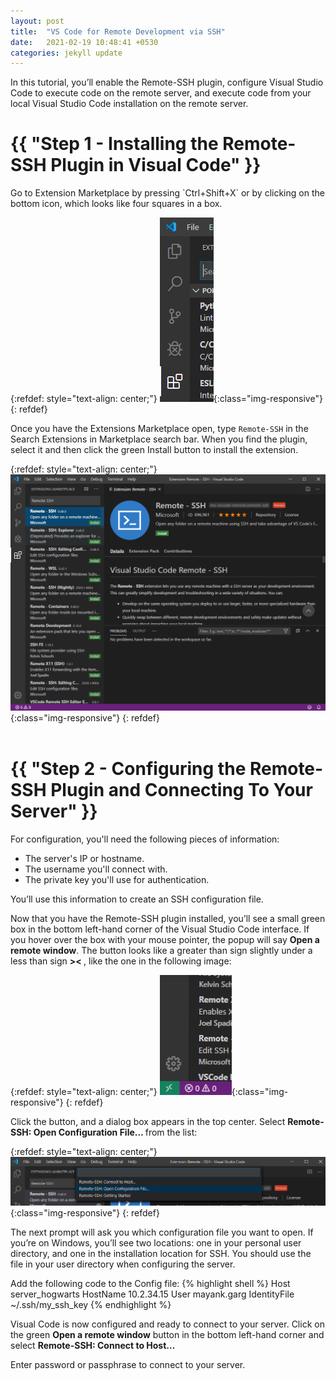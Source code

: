 ```yaml
---
layout: post
title:  "VS Code for Remote Development via SSH"
date:   2021-02-19 10:48:41 +0530
categories: jekyll update
---
```


In this tutorial, you’ll enable the Remote-SSH plugin, configure Visual Studio Code to execute code on the remote server, and execute code from your local Visual Studio Code installation on the remote server.

<h1>{{ "Step 1 - Installing the Remote-SSH Plugin in Visual Code" }}</h1>
Go to Extension Marketplace by pressing `Ctrl+Shift+X` or by clicking on the bottom icon, which looks like four squares in a box.

{:refdef: style="text-align: center;"}
![image-title-here](/assets/p1.png){:class="img-responsive"}
{: refdef}

Once you have the Extensions Marketplace open, type `Remote-SSH` in the Search Extensions in Marketplace search bar. When you find the plugin, select it and then click the green Install button to install the extension.



{:refdef: style="text-align: center;"}
![image-title-here](/assets/p2.png){:class="img-responsive"}
{: refdef}                                                         
<br/>
<h1>{{ "Step 2 - Configuring the Remote-SSH Plugin and Connecting To Your Server" }}</h1>
For configuration, you'll need the following pieces of information:

* The server's IP or hostname.
* The username you'll connect with. 
* The private key you'll use for authentication.

You’ll use this information to create an SSH configuration file.

Now that you have the Remote-SSH plugin installed, you’ll see a small green box in the bottom left-hand corner of the Visual Studio Code interface. If you hover over the box with your mouse pointer, the popup will say <B>Open a remote window</B>. The button looks like a greater than sign slightly under a less than sign <B>>< </B>, like the one in the following image:

{:refdef: style="text-align: center;"}
![image-title-here](/assets/p3.png){:class="img-responsive"}
{: refdef}

Click the button, and a dialog box appears in the top center. Select <B>Remote-SSH: Open Configuration File… </B>from the list:

{:refdef: style="text-align: center;"}
![image-title-here](/assets/p4.png){:class="img-responsive"}
{: refdef}

The next prompt will ask you which configuration file you want to open. If you’re on Windows, you’ll see two locations: one in your personal user directory, and one in the installation location for SSH. You should use the file in your user directory when configuring the server.

Add the following code to the Config file:
{% highlight shell %}
Host server_hogwarts
    HostName 10.2.34.15
    User mayank.garg
    IdentityFile ~/.ssh/my_ssh_key
{% endhighlight %}

Visual Code is now configured and ready to connect to your server. Click on the green <B>Open a remote window</B> button in the bottom left-hand corner and select <B>Remote-SSH: Connect to Host…</B>

Enter password or passphrase to connect to your server. 